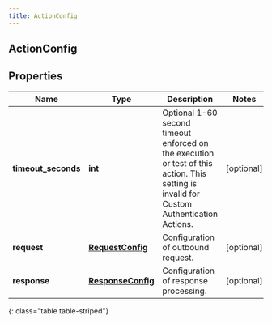 ```yaml
---
title: ActionConfig
---
```

## ActionConfig

## Properties

|Name | Type | Description | Notes|
|------------ | ------------- | ------------- | -------------|
| **timeout_seconds** | **int** | Optional 1-60 second timeout enforced on the execution or test of this action. This setting is invalid for Custom Authentication Actions. | [optional] |
| **request** | [**RequestConfig**](RequestConfig.html) | Configuration of outbound request. | [optional] |
| **response** | [**ResponseConfig**](ResponseConfig.html) | Configuration of response processing. | [optional] |
{: class="table table-striped"}



